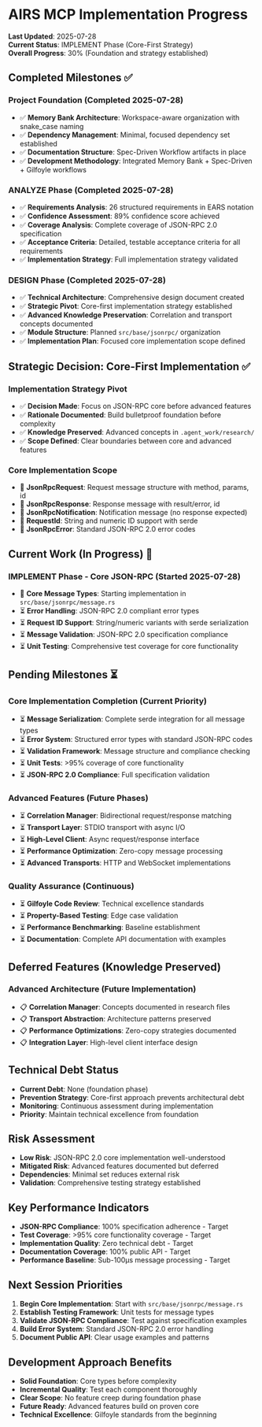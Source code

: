 # AIRS MCP Implementation Progress

**Last Updated**: 2025-07-28  
**Current Status**: IMPLEMENT Phase (Core-First Strategy)  
**Overall Progress**: 30% (Foundation and strategy established)

## Completed Milestones ✅

### Project Foundation (Completed 2025-07-28)
- ✅ **Memory Bank Architecture**: Workspace-aware organization with snake_case naming
- ✅ **Dependency Management**: Minimal, focused dependency set established
- ✅ **Documentation Structure**: Spec-Driven Workflow artifacts in place
- ✅ **Development Methodology**: Integrated Memory Bank + Spec-Driven + Gilfoyle workflows

### ANALYZE Phase (Completed 2025-07-28)
- ✅ **Requirements Analysis**: 26 structured requirements in EARS notation
- ✅ **Confidence Assessment**: 89% confidence score achieved
- ✅ **Coverage Analysis**: Complete coverage of JSON-RPC 2.0 specification
- ✅ **Acceptance Criteria**: Detailed, testable acceptance criteria for all requirements
- ✅ **Implementation Strategy**: Full implementation strategy validated

### DESIGN Phase (Completed 2025-07-28)
- ✅ **Technical Architecture**: Comprehensive design document created
- ✅ **Strategic Pivot**: Core-first implementation strategy established
- ✅ **Advanced Knowledge Preservation**: Correlation and transport concepts documented
- ✅ **Module Structure**: Planned `src/base/jsonrpc/` organization
- ✅ **Implementation Plan**: Focused core implementation scope defined

## Strategic Decision: Core-First Implementation ✅

### Implementation Strategy Pivot
- ✅ **Decision Made**: Focus on JSON-RPC core before advanced features
- ✅ **Rationale Documented**: Build bulletproof foundation before complexity
- ✅ **Knowledge Preserved**: Advanced concepts in `.agent_work/research/`
- ✅ **Scope Defined**: Clear boundaries between core and advanced features

### Core Implementation Scope
- 🎯 **JsonRpcRequest**: Request message structure with method, params, id
- 🎯 **JsonRpcResponse**: Response message with result/error, id
- 🎯 **JsonRpcNotification**: Notification message (no response expected)
- 🎯 **RequestId**: String and numeric ID support with serde
- 🎯 **JsonRpcError**: Standard JSON-RPC 2.0 error codes

## Current Work (In Progress) 🎯

### IMPLEMENT Phase - Core JSON-RPC (Started 2025-07-28)
- 🎯 **Core Message Types**: Starting implementation in `src/base/jsonrpc/message.rs`
- ⏳ **Error Handling**: JSON-RPC 2.0 compliant error types
- ⏳ **Request ID Support**: String/numeric variants with serde serialization
- ⏳ **Message Validation**: JSON-RPC 2.0 specification compliance
- ⏳ **Unit Testing**: Comprehensive test coverage for core functionality

## Pending Milestones ⏳

### Core Implementation Completion (Current Priority)
- ⏳ **Message Serialization**: Complete serde integration for all message types
- ⏳ **Error System**: Structured error types with standard JSON-RPC codes
- ⏳ **Validation Framework**: Message structure and compliance checking
- ⏳ **Unit Tests**: >95% coverage of core functionality
- ⏳ **JSON-RPC 2.0 Compliance**: Full specification validation

### Advanced Features (Future Phases)
- ⏳ **Correlation Manager**: Bidirectional request/response matching
- ⏳ **Transport Layer**: STDIO transport with async I/O
- ⏳ **High-Level Client**: Async request/response interface
- ⏳ **Performance Optimization**: Zero-copy message processing
- ⏳ **Advanced Transports**: HTTP and WebSocket implementations

### Quality Assurance (Continuous)
- ⏳ **Gilfoyle Code Review**: Technical excellence standards
- ⏳ **Property-Based Testing**: Edge case validation
- ⏳ **Performance Benchmarking**: Baseline establishment
- ⏳ **Documentation**: Complete API documentation with examples

## Deferred Features (Knowledge Preserved)

### Advanced Architecture (Future Implementation)
- 📋 **Correlation Manager**: Concepts documented in research files
- 📋 **Transport Abstraction**: Architecture patterns preserved
- 📋 **Performance Optimizations**: Zero-copy strategies documented
- 📋 **Integration Layer**: High-level client interface design

## Technical Debt Status
- **Current Debt**: None (foundation phase)
- **Prevention Strategy**: Core-first approach prevents architectural debt
- **Monitoring**: Continuous assessment during implementation
- **Priority**: Maintain technical excellence from foundation

## Risk Assessment
- **Low Risk**: JSON-RPC 2.0 core implementation well-understood
- **Mitigated Risk**: Advanced features documented but deferred
- **Dependencies**: Minimal set reduces external risk
- **Validation**: Comprehensive testing strategy established

## Key Performance Indicators
- **JSON-RPC Compliance**: 100% specification adherence - Target
- **Test Coverage**: >95% core functionality coverage - Target
- **Implementation Quality**: Zero technical debt - Target
- **Documentation Coverage**: 100% public API - Target
- **Performance Baseline**: Sub-100μs message processing - Target

## Next Session Priorities
1. **Begin Core Implementation**: Start with `src/base/jsonrpc/message.rs`
2. **Establish Testing Framework**: Unit tests for message types
3. **Validate JSON-RPC Compliance**: Test against specification examples
4. **Build Error System**: Standard JSON-RPC 2.0 error handling
5. **Document Public API**: Clear usage examples and patterns

## Development Approach Benefits
- **Solid Foundation**: Core types before complexity
- **Incremental Quality**: Test each component thoroughly
- **Clear Scope**: No feature creep during foundation phase
- **Future Ready**: Advanced features build on proven core
- **Technical Excellence**: Gilfoyle standards from the beginning